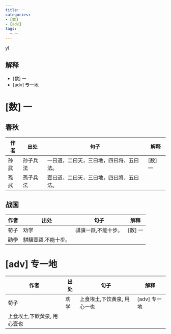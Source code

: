 ```yaml
---
title: 一
categories:
- [数]
- [adv]
tags:
  - 一
---
```

yī
<!-- more -->

## 解释
* [数] 一
* [adv] 专一地

# [数] 一
## 春秋
作者|出处|句子|解释
---|---|---|---
孙武|孙子兵法|一曰道，二曰天，三曰地，四曰将、五曰法。|[数] 一
孫武|孫子兵法|壹曰道，二曰天，三曰地，四曰將、五曰法。

## 战国
作者|出处|句子|解释
---|---|---|---
荀子|劝学|骐骥一跃,不能十步。|[数] 一
  |勸學|騏驥壹躍,不能十步。|

# [adv] 专一地

作者|出处|句子|解释
---|---|---|---
荀子|劝学|上食埃土,下饮黄泉, 用心一也|[adv] 专一地
 |上食埃土,下飲黃泉, 用心壹也|
